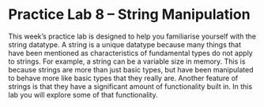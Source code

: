 # Practice Lab 8 – String Manipulation

This week’s practice lab is designed to help you familiarise yourself with the string datatype. A string is a unique datatype because many things that have been mentioned as characteristics of fundamental types do not apply to strings. For example, a string can be a variable size in memory. This is because strings are more than just basic types, but have been manipulated to behave more like basic types that they really are. Another feature of strings is that they have a significant amount of functionality built in. In this lab you will explore some of that functionality.
